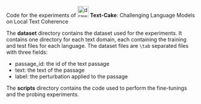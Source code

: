 Code for the experiments of <img src="https://github.com/lucadinidue/coherence/assets/28627385/6b7db2e7-7526-404b-80e1-2893f5bd40e2" alt="drawing" width="30"/> **Text-Cake**: Challenging Language Models on Local Text Coherence 

The **dataset** directory contains the dataset used for the experiments. It contains one directory for each text domain, each containing the training and test files for each language. 
The dataset files are `\tab` separated files with three fields:
  - passage_id: the id of the text passage
  - text: the text of the passage
  - label: the perturbation applied to the passage

The **scripts** directory contains the code used to perform the fine-tunings and the probing experiments.
